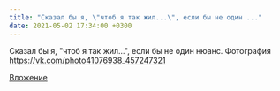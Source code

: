 ```yaml
---
title: "Сказал бы я, \"чтоб я так жил...\", если бы не один ..."
date: 2021-05-02 17:34:00 +0300
---
```


Сказал бы я, "чтоб я так жил...", если бы не один нюанс.
Фотография
https://vk.com/photo41076938_457247321

[Вложение](https://vk.com/photo41076938_457247321)
